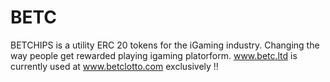 # BETC
BETCHIPS is a utility ERC 20 tokens for the iGaming industry. Changing the way people get rewarded playing igaming platorform. www.betc.ltd is currently used at www.betclotto.com exclusively !!

